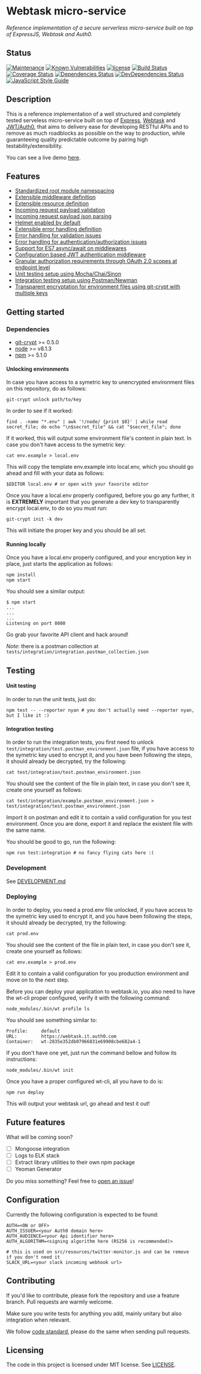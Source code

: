 # Webtask micro-service
*Reference implementation of a secure serverless micro-service built on top of ExpressJS, Webtask and Auth0.*

## Status

[![Maintenance](https://img.shields.io/maintenance/yes/2017.svg?style=flat-square)](https://github.com/devlucas/webtask-micro-service/commits/master)
[![Known Vulnerabilities](https://snyk.io/test/github/devlucas/webtask-micro-service/badge.svg?style=flat-square)](https://snyk.io/test/github/devlucas/webtask-micro-service)
[![license](https://img.shields.io/github/license/devlucas/webtask-micro-service.svg?style=flat-square)](https://github.com/devlucas/webtask-micro-service/blob/master/LICENSE)
[![Build Status](https://img.shields.io/travis/devlucas/webtask-micro-service.svg?style=flat-square&maxAge=0)](https://travis-ci.org/devlucas/webtask-micro-service)
[![Coverage Status](https://img.shields.io/coveralls/devlucas/webtask-micro-service.svg?style=flat-square&maxAge=0)](https://coveralls.io/github/devlucas/webtask-micro-service?branch=master)
[![Dependencies Status](https://img.shields.io/david/devlucas/webtask-micro-service.svg?style=flat-square&maxAge=360)](https://david-dm.org/devlucas/webtask-micro-service)
[![DevDependencies Status](https://img.shields.io/david/dev/devlucas/webtask-micro-service.svg?style=flat-square&maxAge=360)](https://david-dm.org/devlucas/webtask-micro-service?type=dev)
[![JavaScript Style Guide](https://img.shields.io/badge/code_style-standard-brightgreen.svg?style=flat-square)](https://standardjs.com)

## Description

This is a reference implementation of a well structured and completely tested serveless micro-service built on top of [Express](http://expressjs.com/), [Webtask](https://webtask.io) and [JWT/Auth0](https://auth0.com), that aims to delivery ease for developing RESTful APIs and to remove as much roadblocks as possible on the way to production, while guaranteeing quality predictable outcome by pairing high testability/extensibility.

You can see a live demo [here](https://wt-2835e325db07479831e69908cbe682a4-0.run.webtask.io/buzz-monitor).

## Features

- [Standardized root module namespacing](DEVELOPMENT.md#namespacing)
- [Extensible middleware definition](DEVELOPMENT.md#extensible-middleware-definition)
- [Extensible resource definition](DEVELOPMENT.md#extensible-resource-definition)
- [Incoming request payload validation](DEVELOPMENT.md#startup-middlewares)
- [Incoming request payload json parsing](DEVELOPMENT.md#startup-middlewares)
- [Helmet enabled by default](DEVELOPMENT.md#extensible-middleware-definition)
- [Extensible error handling definition](DEVELOPMENT.md#error-handling)
- [Error handling for validation issues](DEVELOPMENT.md#error-handling)
- [Error handling for authentication/authorization issues](DEVELOPMENT.md#error-handling)
- [Support for ES7 async/await on middlewares](DEVELOPMENT.md#support-for-es7-async-and-await)
- [Configuration based JWT authentication middleware](DEVELOPMENT.md#authentication-and-authorization)
- [Granular authorization requirements through OAuth 2.0 scopes at endpoint level](DEVELOPMENT.md#authentication-and-authorization)
- [Unit testing setup using Mocha/Chai/Sinon](DEVELOPMENT.md#unit-testing-setup)
- [Integration testing setup using Postman/Newman](DEVELOPMENT.md#integration-testing-setup)
- [Transparent encryptation for environment files using git-crypt with multiple keys](DEVELOPMENT.md#transparent-encryptation-for-environment-files-using-git-crypt-with-multiple-keys)

## Getting started

### Dependencies

- [git-crypt](https://github.com/AGWA/git-crypt) >= 0.5.0
- [node](https://nodejs.org/en/) >= v8.1.3
- [npm](https://www.npmjs.com/) >= 5.1.0

#### Unlocking environments

In case you have access to a symetric key to unencrypted environment files on this repository, do as follows:
```shell
git-crypt unlock path/to/key
```

In order to see if it worked:
```shell
find . -name "*.env" | awk '!/node/ {print $0}' | while read secret_file; do echo "\n$secret_file" && cat "$secret_file"; done
```

If it worked, this will output some environment file's content in plain text. In case you don't have access to the symetric key:
```shell
cat env.example > local.env
```

This will copy the template env.example into local.env, which you should go ahead and fill with your data as follows:
```shell
$EDITOR local.env # or open with your favorite editor
```

Once you have a local.env properly configured, before you go any further, it is **EXTREMELY** important that you generate a dev key to transparently encrypt local.env, to do so you must run:
```shell
git-crypt init -k dev
```

This will initiate the proper key and you should be all set.

#### Running locally

Once you have a local.env properly configured, and your encryption key in place, just starts the application as follows:
```shell
npm install
npm start
```

You should see a similar output:
```shell
$ npm start
...
...
...
Listening on port 8080
```

Go grab your favorite API client and hack around!

*Note*: there is a postman collection at ```tests/integration/integration.postman_collection.json```

## Testing

#### Unit testing

In order to run the unit tests, just do:
```shell
npm test -- --reporter nyan # you don't actually need --reporter nyan, but I like it :)
```

#### Integration testing

In order to run the integration tests, you first need to unlock `test/integration/test.postman_environment.json` file, if you have access to the symetric key used to encrypt it, and you have been following the steps, it should already be decrypted, try the following:
```shell
cat test/integration/test.postman_environment.json
```

You should see the content of the file in plain text, in case you don't see it, create one yourself as follows:
```shell
cat test/integration/example.postman_environment.json > test/integration/test.postman_environment.json
```

Import it on postman and edit it to contain a valid configuration for you test environment. Once you are done, export it and replace the existent file with the same name.

You should be good to go, run the following:
```shell
npm run test:integration # no fancy flying cats here :(
```

### Development

See [DEVELOPMENT.md](DEVELOPMENT.md)

### Deploying
In order to deploy, you need a prod.env file unlocked, if you have access to the symetric key used to encrypt it, and you have been following the steps, it should already be decrypted, try the following:
```shell
cat prod.env
```

You should see the content of the file in plain text, in case you don't see it, create one yourself as follows:
```shell
cat env.example > prod.env
```

Edit it to contain a valid configuration for you production environment and move on to the next step.

Before you can deploy your application to webtask.io, you also need to have the wt-cli proper configured, verify it with the following command:
```shell
node_modules/.bin/wt profile ls
```

You should see something similar to:
```shell
Profile:     default
URL:         https://webtask.it.auth0.com
Container:   wt-2835e352db07966831e69908cbe682a4-1
```

If you don't have one yet, just run the command bellow and follow its instructions:
```shell
node_modules/.bin/wt init
```

Once you have a proper configured wt-cli, all you have to do is:
```shell
npm run deploy
```

This will output your webtask url, go ahead and test it out!

## Future features

What will be coming soon?
- [ ] Mongoose integration
- [ ] Logs to ELK stack
- [ ] Extract library utilities to their own npm package
- [ ] Yeoman Generator

Do you miss something? Feel free to [open an issue](https://github.com/devlucas/webtask-micro-service/issues)!

## Configuration

Currently the following configuration is expected to be found:
```shell
AUTH=<ON or OFF>
AUTH_ISSUER=<your Auth0 domain here>
AUTH_AUDIENCE=<your Api identifier here>
AUTH_ALGORITHM=<signing algorithm here (RS256 is recommended)>

# this is used on src/resources/twitter-monitor.js and can be remove if you don't need it
SLACK_URL=<your slack incoming webhook url>
```

## Contributing

If you'd like to contribute, please fork the repository and use a feature
branch. Pull requests are warmly welcome.

Make sure you write tests for anything you add, mainly unitary but also integration when relevant.

We follow [code standard](https://standardjs.com), please do the same when sending pull requests.

## Licensing

The code in this project is licensed under MIT license. See [LICENSE](LICENSE).

